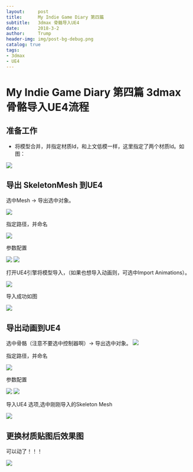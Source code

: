 ```yaml
---
layout:     post
title:      My Indie Game Diary 第四篇
subtitle:   3dmax 骨骼导入UE4
date:       2018-3-2
author:     Trump
header-img: img/post-bg-debug.png
catalog: true
tags:
- 3dmax
- UE4
---
```


# My Indie Game Diary 第四篇 3dmax 骨骼导入UE4流程
## 准备工作
- 将模型合并，并指定材质Id，和上文低模一样，这里指定了两个材质Id。如图：

![](http://mingchuan.wang/img/MyIndieGameDiary_4/1.png)

## 导出 SkeletonMesh 到UE4

选中Mesh -> 导出选中对象。

![](http://mingchuan.wang/img/MyIndieGameDiary_4/2.png)

指定路径，并命名

![](http://mingchuan.wang/img/MyIndieGameDiary_4/3.png)

参数配置

![](http://mingchuan.wang/img/MyIndieGameDiary_4/4.png)
![](http://mingchuan.wang/img/MyIndieGameDiary_4/5.png)

打开UE4引擎将模型导入，（如果也想导入动画则，可选中Import Animations）。

![](http://mingchuan.wang/img/MyIndieGameDiary_4/6.png)

导入成功如图

![](http://mingchuan.wang/img/MyIndieGameDiary_4/7.png)

## 导出动画到UE4

选中骨骼（注意不要选中控制器啊）-> 导出选中对象。
![](http://mingchuan.wang/img/MyIndieGameDiary_4/8.png)

指定路径，并命名

![](http://mingchuan.wang/img/MyIndieGameDiary_4/9.png)

参数配置

![](http://mingchuan.wang/img/MyIndieGameDiary_4/10.png)
![](http://mingchuan.wang/img/MyIndieGameDiary_4/5.png)

导入UE4 选项,选中刚刚导入的Skeleton Mesh

![](http://mingchuan.wang/img/MyIndieGameDiary_4/11.png)

## 更换材质贴图后效果图

可以动了！！！

![](http://mingchuan.wang/img/MyIndieGameDiary_4/12.png)


